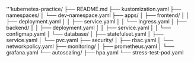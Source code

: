 '''kubernetes-practice/
├── README.md
├── kustomization.yaml
├── namespaces/
│   └── dev-namespace.yaml
├── apps/
│   ├── frontend/
│   │   ├── deployment.yaml
│   │   ├── service.yaml
│   │   └── ingress.yaml
│   ├── backend/
│   │   ├── deployment.yaml
│   │   ├── service.yaml
│   │   └── configmap.yaml
│   └── database/
│       ├── statefulset.yaml
│       ├── service.yaml
│       └── pvc.yaml
├── security/
│   ├── rbac.yaml
│   └── networkpolicy.yaml
├── monitoring/
│   ├── prometheus.yaml
│   └── grafana.yaml
└── autoscaling/
    ├── hpa.yaml
    └── stress-test-pod.yaml

